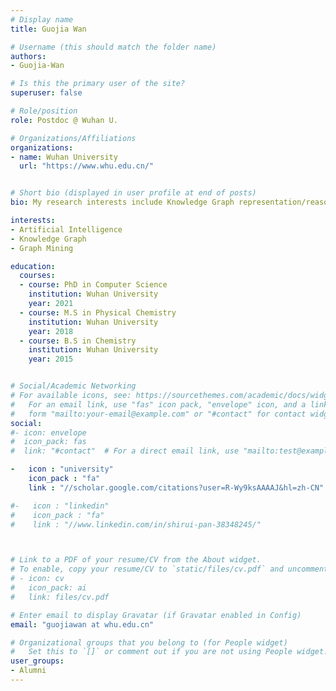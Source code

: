 ```yaml
---
# Display name
title: Guojia Wan

# Username (this should match the folder name)
authors:
- Guojia-Wan

# Is this the primary user of the site?
superuser: false

# Role/position
role: Postdoc @ Wuhan U.

# Organizations/Affiliations
organizations:
- name: Wuhan University
  url: "https://www.whu.edu.cn/"


# Short bio (displayed in user profile at end of posts)
bio: My research interests include Knowledge Graph representation/reasoning, Reinforcement Learning in Graph Data, Graph Neural Networks.

interests:
- Artificial Intelligence
- Knowledge Graph
- Graph Mining

education:
  courses:
  - course: PhD in Computer Science
    institution: Wuhan University
    year: 2021
  - course: M.S in Physical Chemistry
    institution: Wuhan University
    year: 2018
  - course: B.S in Chemistry
    institution: Wuhan University
    year: 2015


# Social/Academic Networking
# For available icons, see: https://sourcethemes.com/academic/docs/widgets/#icons
#   For an email link, use "fas" icon pack, "envelope" icon, and a link in the
#   form "mailto:your-email@example.com" or "#contact" for contact widget.
social:
#- icon: envelope
#  icon_pack: fas
#  link: "#contact"  # For a direct email link, use "mailto:test@example.org".

-   icon : "university"
    icon_pack : "fa"
    link : "//scholar.google.com/citations?user=R-Wy9ksAAAAJ&hl=zh-CN"

#-   icon : "linkedin"
#    icon_pack : "fa"
#    link : "//www.linkedin.com/in/shirui-pan-38348245/"



# Link to a PDF of your resume/CV from the About widget.
# To enable, copy your resume/CV to `static/files/cv.pdf` and uncomment the lines below.  
# - icon: cv
#   icon_pack: ai
#   link: files/cv.pdf

# Enter email to display Gravatar (if Gravatar enabled in Config)
email: "guojiawan at whu.edu.cn"

# Organizational groups that you belong to (for People widget)
#   Set this to `[]` or comment out if you are not using People widget.  
user_groups:
- Alumni
---
```

